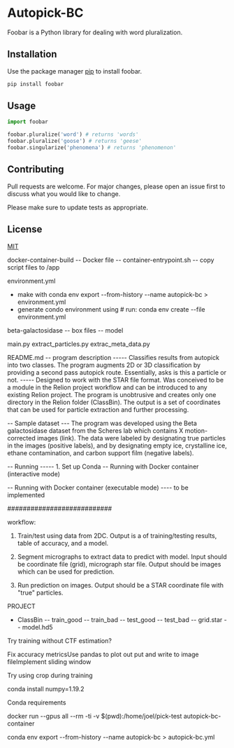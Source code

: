 # Autopick-BC

Foobar is a Python library for dealing with word pluralization.

## Installation

Use the package manager [pip](https://pip.pypa.io/en/stable/) to install foobar.

```bash
pip install foobar
```

## Usage

```python
import foobar

foobar.pluralize('word') # returns 'words'
foobar.pluralize('goose') # returns 'geese'
foobar.singularize('phenomena') # returns 'phenomenon'
```

## Contributing
Pull requests are welcome. For major changes, please open an issue first to discuss what you would like to change.

Please make sure to update tests as appropriate.

## License
[MIT](https://choosealicense.com/licenses/mit/)






docker-container-build
-- Docker file
-- container-entrypoint.sh
-- copy script files to /app


environment.yml
+ make with conda env export --from-history --name autopick-bc > environment.yml
+ generate condo environment using # run: conda env create --file environment.yml

beta-galactosidase
-- box files
-- model

main.py
extract_particles.py
extrac_meta_data.py


README.md
-- program description
----- Classifies results from autopick into two classes. The program augments 2D or 3D classification by providing a second pass autopick route. Essentially, asks is this a particle or not.
----- Designed to work with the STAR file format. Was conceived to be a module in the Relion project workflow and can be introduced to any existing Relion project. The program is unobtrusive and creates only one directory in the Relion folder (ClassBin). The output is a set of coordinates that can be used for particle extraction and further processing.

-- Sample dataset
--- The program was developed using the Beta galactosidase dataset from the Scheres lab which contains X motion-corrected images (link). The data were labeled by designating true particles in the images (positive labels), and by designating empty ice, crystalline ice, ethane contamination, and carbon support film (negative labels).

-- Running
----- 1. Set up Conda
-- Running with Docker container (interactive mode)

-- Running with Docker container (executable mode)
---- to be implemented



###########################

workflow:

1. Train/test using data from 2DC. Output is a of training/testing results, table of accuracy, and a model.

2. Segment micrographs to extract data to predict with model. Input should be coordinate file (grid),  micrograph star file. Output should be images which can be used for prediction.

3. Run prediction on images. Output should be a STAR coordinate file with "true" particles.


PROJECT
- ClassBin
-- train_good
-- train_bad
-- test_good
-- test_bad
-- grid.star
-- model.hd5








Try training without CTF estimation?

Fix accuracy metricsUse pandas to plot out put and write to image fileImplement sliding window

Try using crop during training

conda install numpy=1.19.2

Conda requirements

docker run --gpus all --rm -ti -v $(pwd):/home/joel/pick-test autopick-bc-container

conda env export --from-history --name autopick-bc > autopick-bc.yml